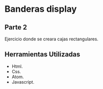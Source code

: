 # Banderas display
## Parte 2
Ejercicio donde se creara cajas rectangulares.
## Herramientas Utilizadas
* Html.
* Css.
* Atom.
* Javascript.

